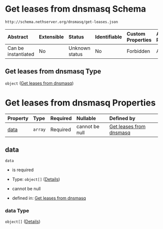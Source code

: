 # Get leases from dnsmasq Schema

```txt
http://schema.nethserver.org/dnsmasq/get-leases.json
```



| Abstract            | Extensible | Status         | Identifiable | Custom Properties | Additional Properties | Access Restrictions | Defined In                                                        |
| :------------------ | :--------- | :------------- | :----------- | :---------------- | :-------------------- | :------------------ | :---------------------------------------------------------------- |
| Can be instantiated | No         | Unknown status | No           | Forbidden         | Allowed               | none                | [get-leases.json](dnsmasq/get-leases.json "open original schema") |

## Get leases from dnsmasq Type

`object` ([Get leases from dnsmasq](get-leases.md))

# Get leases from dnsmasq Properties

| Property      | Type    | Required | Nullable       | Defined by                                                                                                                       |
| :------------ | :------ | :------- | :------------- | :------------------------------------------------------------------------------------------------------------------------------- |
| [data](#data) | `array` | Required | cannot be null | [Get leases from dnsmasq](get-leases-properties-data.md "http://schema.nethserver.org/dnsmasq/get-leases.json#/properties/data") |

## data



`data`

*   is required

*   Type: `object[]` ([Details](get-leases-properties-data-items.md))

*   cannot be null

*   defined in: [Get leases from dnsmasq](get-leases-properties-data.md "http://schema.nethserver.org/dnsmasq/get-leases.json#/properties/data")

### data Type

`object[]` ([Details](get-leases-properties-data-items.md))
